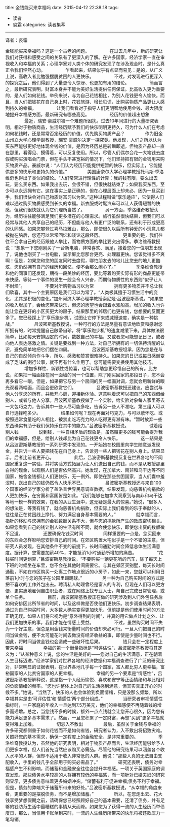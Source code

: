 title: 金钱能买来幸福吗
date: 2015-04-12 22:38:18
tags: 
- 读者
- 裘霜
categories: 读者集萃
---

译者：裘霜

金钱能买来幸福吗？这是一个古老的问题。
　　
　　在过去几年中，新的研究让我们对获得和感受之间的关系有了更深入的了解。在许多国家，经济学家一直在审视收入和幸福的关系；心理学家对人类个体的研究发现了在涉及现金时，是什么真正令我们怦然心动。
　　
　　乍看起来，结果似乎有点显而易见：是的，从广义上说，高收入者比勉强摆脱贫困的人更快乐。
　　
　　不过，对发现进行更深入的探究之后，他们得到了大量更令人惊讶、也更加有用的结论。
　　
　　简而言之，最新研究表明，财富本身并不能为美好生活提供任何保证。比高收入更为重要的，是人们如何花钱。举例来说，与为自己花钱相比，为别人花钱更令人愉快。而且，当人们把钱花在自己身上时，花钱旅游、增长见识，比购买物质产品更让人感到持久的幸福。
　<!--more-->　
　　让我们看看对于指导人们更明智地使用金钱、最大限度地提升幸福感方面，最新研究有哪些高见。
　　
　　经历的价值超出想象
　　
　　最近，瑞安·豪威尔被一个难题所困扰。过去10年间进行的大量研究表明，相对于物质商品，生活经历赋予我们的快乐明明更持久，可为什么人们在考虑如何花钱时，还是常常否定经历的价值，优先购买物质产品？
　　
　　作为旧金山州立大学心理学副教授，瑞安·豪威尔决定一探究竟。他发现，人们之所以认为买东西能够更好地体现金钱的价值，是因为经历总是转瞬即逝，但物质产品却一直在那里，看得见、摸得着，可以反复使用。所以，尽管人们偶尔会花一大笔钱去度假或购买演唱会门票，但在手头不甚宽裕的情况下，他们坚持把有限的金钱用来购买物质产品。豪威尔说：“人们认为经历只能提供短暂的快乐，但实际上，它能提供更多的快乐和更持久的价值。”
　　
　　美国康奈尔大学心理学教授托马斯·季洛维奇也得出了类似的结论。“人们常常进行理性的计算：我的钱有限，要么出去玩，要么买东西。如果我出去玩，会很不错，但很快就结束了；如果我买东西，至少可以永远拥有它。这在事实上是正确的，但在心理层面上却未必，因为一旦买到手，我们很快会对自己物质财富习以为常。”这种过程叫做“享乐适应”，它使得人们难以通过购买物质感受到长久的幸福。新衣服或时髦汽车可以让人获得短暂的快感，但我们很快就认为它们理所当然了。
　　
　　另一方面，季洛维奇教授认为，经历往往能够满足我们更多潜在的心理需求。旅行虽然很快结束，但我们可以经常与其他人共享自己的经历，不但能与他人有更广泛的联系，还有利于形成更高的认同感。如果您攀登过喜马拉雅山，那么，即使很久以后所有钟爱的小玩意儿都被抛在脑后，您还可以常常回忆和谈论这段经历。
　　
　　更重要的是，我们往往不会拿自己的经历跟他人攀比，而物质方面的攀比要突出得多。季洛维奇教授说：“想象一下您刚刚买了一台新电脑，非常喜欢、满足，接着您的一位朋友出现了，说他也刚买了一台电脑，显示屏比您那台更亮、处理器更快。您该觉得多不爽啊！但是，如果您和您的朋友同时去度假，哪怕朋友去的地儿比您去的地儿更酷炫，您仍然拥有自己的经历和回忆，便不会那么闹心了。”
　　
　　季洛维奇教授和他的同事们还发现，期待一段美妙的经历，要比等着购买实际有形的商品更能带来快感。等待一个事件的发生一般会令人兴奋，而期待物质性的东西则“似乎让人不耐烦”。
　　
　　不要对所购物品习以为常
　　
　　拥有更多物质并不总让我们欣喜，其中一个主要原因是我们习以为常了。“人类极其擅于习惯生活中的变化，尤其是积极的变化。”加州河滨大学心理学教授索尼娅·吕波密斯基说，“如果您的收入增加了，会给您带来快乐，但您的愿望也会跟着水涨船高。增加的收入也许能让您在更好的小区买更大的房子，结果那里的邻居们也更有钱，您想要的反而更多了。您已经踩上了‘享乐跑步机’，试图让它停下来或减慢速度，确实是一种挑战。”
　　
　　吕波密斯基教授说，一种可行的方法是尽量有意识地欣赏和感谢您所拥有的，时常提醒自己敝帚自珍，将“享乐跑步机”的速度减缓下来。具体做法很简单，比如每天安排固定的时间，数数自己的幸福，又或者您可能想记日记，或者向他人表达感激之情。关键是要找到一种方法，对自己所拥有的一切保持清醒的认识，避免简单地把它们摆在四周。
　　
　　吕波密斯基教授坦承，因为您是在与自己的自然倾向作斗争，所以，感激和赞赏很难持久。如果您的日记或每日感谢变成了乏味的例行公事，就不再有什么作用了。您可能需要变换使用其他技巧。
　　
　　增加多样性、新颖性或惊喜，也可以帮助您更珍惜自己的所有。比方说，如果把一幅画挂在同一面墙的同一个位置，除了刚买回家的那段日子，您不会再多看它一眼。但是，如果把它与另一个房间的另一幅画对调，您就会用新鲜的眼光观看两幅画，而且会更欣赏它们。
　　
　　吕波密斯基教授还建议，应尝试与他人分享您的所有，并敞开心扉，迎接新体验。这意味着您可以把自己的东西借给别人，或者与他人分享。吕波密斯基教授做了一个实验，给实验对象每人家里寄去一大包巧克力，告诉其中一些人尽可能多吃，告诉另一些人不准吃，第三组人可以自行选择吃多少。
　　
　　结果如何呢？现在再面对巧克力，与可以敞怀吃、或按照通常食量吃的人相比，被禁止吃巧克力的人吃得更有滋有味。“暂时放弃一些东西确实有助于我们保持乐在其中的能力。”吕波密斯基教授说。
　　
　　试着给别人钱
　　
　　说到钱，一种自相矛盾的现象是，虽然赚更多的钱可能会提升我们的幸福感，但是，给别人钱却比为自己花钱更令人快乐。
　　
　　这一结果是从吕波密斯基教授的一系列研究中发现的。一开始她在校园里向学生随意派发现金，并告诉一些人要把钱花在自己身上，告诉另一些人把钱花在别人身上。结果显示，后者比前者更开心。
　　
　　此后，吕波密斯基教授反复在世界各地的不同国家重复这一实验，并将实验方式拓展为让人们送出自己的钱，而不是从教授那里白得的现金，以观察人们是否依然高兴。她发现，在加拿大、南非和乌干达等不同国家，施舍金钱都让人们更快乐，无一例外。即使在那些贫困国家，当人们囊中羞涩时，送出自己的钱仍然令人快乐不已。
　　
　　吕波密斯基教授还与来自100个国家的经济学家分析了盖洛普世界民意调查数据，结果发现，向慈善机构捐款的人更加快乐，在穷国和富国皆是如此。“我们能够在加拿大观察到与南非和乌干达等地一模一样的效果，在我的从业生涯中，这无疑是最大的惊喜。”她说，“很多人的想法是，等我有钱了，就向慈善机构捐款，但实际上我们看到的乐于奉献的人，往往是正在贫困线上挣扎、努力满足自身基本需要的人。”
　　
　　就幸福而言，指针的移动与您拥有的金钱数额关系不大，但与您的捐款所产生的效应密切相关。如果您看到自己的钱让别人的生活有所不同，就会使您快乐，即使您出资的数额微不足道。
　　
　　还要确保花钱买时间
　　
　　同样重要的一点是，您买回来的东西会怎样影响您安排自己的时间。在郊区购置大宅似乎是一个不错的主意，但研究人员发现，在其他条件不变的前提下，长时间通勤时间会降低总体生活满意度。据计算，您需要加薪40%，才能抵消1小时通勤所增加的痛苦。
　　
　　“花钱买时间更划算，”吕波密斯基教授说，“不要购买一辆更花哨的汽车，除了每天上下班的时候坐在车里，您不会在其他时间需要它。与其在郊区买别墅，每天长时间通勤，不如在市区购买一处离工作地点很近的小房子，如此一来，您就可以利用日落前1小时与您的孩子在公园里踢踢球。”
　　
　　另一种为自己购买时间的方式是把不喜欢的工作外包出去。聘请私人助理曾经是富人的专利，但现在人们可以更方便、更实惠地雇佣自由职业者，或在网络上找专业人士，帮自己完成日常管理，或单个任务。
　　
　　目前，吕波密斯基教授正在做的研究涉及到人们外包任务后如何安排因此所节省的时间，以及这样做是否使他们更快乐。初步调查结果表明，通过为自己购买时间，大多数人确实变得更加快乐，但前提是他们使用时间的方法正确无误。如果人们将它视为是“意外得到的时间”，并真的用它做点计划之外、让我们更加快乐的事，我们才能在情感上受益。
　　
　　不过，虽然购买时间不失为一个好主意，但总是用金钱来衡量时间的价值却未必可行。一旦人们把自己的时间当做金钱，便不太可能花时间去做没有经济收益的事，即使是少量时间也不行。因此，将时间当做金钱也会造成一些破坏性后果。
　　
　　钱只会在一定程度上带来幸福
　　
　　幸福的第一个衡量指标是“可评估性”，吕波密斯基教授将其定义为：“从某种意义上说，您的生活是美好的——您对自己的生活满意，正在朝着人生目标迈进。”经济学家们对世界各地的经济数据和幸福调查进行了广泛的研究比对，非常明显的证据表明，在世界各地几乎每一个国家，富人都比穷人更幸福，富裕国家的人比贫穷国家的人更幸福。
　　
　　幸福的另一个要素是“情感性”，吕波密斯基教授解释说，这是指一个人经历愉悦、喜欢和安宁等正面情绪和与此相对的负面情绪的频率。“您也许整体上对自己的生活感到满意，但其实真正开心的时候不多。”她说，“当然了，快乐的人也会体验到负面情绪，只是没那么频繁。所以幸福其实是由‘可评估性’和‘情感性’两个部分组成。”
　　
　　当研究者审视情感性指标时，一户家庭的年收入一旦达到7.5万美元，他们的幸福感便不再随着钱的增多而递增。总之，当您钱不多的时候，额外一点点钱就会让您开心很久，因为您有能力满足更多基本需求了。然而，一旦您积累了一定财富，再想“买到”更多幸福就变得难上加难。
　　
　　切忌入不敷出
　　
　　最后，虽然关于金钱与幸福的许多研究都侧重于如何花钱而不是如何省钱，研究者认为，入不敷出将招致灾难。关照好您的基本需求，确保一定程度上的金融安全，是非常重要的。
　　
　　季洛维奇教授认为，虽然他的研究表明，相对于物质产品而言，生活经历能够给予人们更多幸福，但人们首先当然应该购买必需品。尽管他的研究结果可以涵盖各个收入水平的人群，但却不适用于收入非常低的人群。他说：“那些人真的无法自由支配收入，手里的钱几乎全部用于购买必需品了。”
　　
　　研究还表明，债务对幸福感产生不利影响，而储蓄和金融安全往往会提升幸福感。一项关于英国家庭的调查发现，那些债务水平较高的人群拥有较低的幸福感，而一项针对已婚夫妇的研究则显示，更多债务意味着更多婚姻冲突。“储蓄有利于促进幸福;债务不利于幸福。但是，债务的弊端大于储蓄所带来的好处。”吕波密斯基教授说，“从幸福的角度来看，更重要的是摆脱债务，而不是增加储蓄。”
　　
　　所以，在您走出去、花大钱享受梦想假期之前，请确保您已经照顾好自己的基本需要，还清了债务，并有足够的钱防范生活中最糟糕的事情从天而降。如果您为了获得一流的人生经历而举债度日，那么，当信用卡账单到来时，一流的人生经历所带来的快乐将被还款压力一笔勾销。